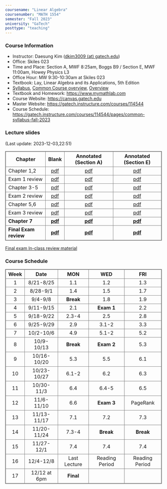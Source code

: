 ```yaml
---
coursename: "Linear Algebra"
coursenumber: "MATH 1554"
semester: "Fall 2023"
university: "GaTech"
posttype: "teaching"
---
```


### Course Information
- Instructor: Daesung Kim ([dkim3009 (at) gatech.edu](mailto:dkim3009@gatech.edu))
- Office: Skiles 023
- Time and Place: Section A, MWF 8:25am, Boggs B9 / Section E, MWF 11:00am, Howey Physics L3 
- Office Hour: MW 9:30-10:30am at Skiles 023 
- Textbook: Lay, Linear Algebra and its Applications, 5th Edition
- [Syllabus](https://gatech.instructure.com/courses/114544/pages/common-syllabus-fall-2023), [Common Course overview](https://sbarone7.math.gatech.edu/ma1554_course_overview.pdf), [Overview](m1554-overview.pdf)
- Textbook and Homework: https://www.mymathlab.com 
- Course Website: https://canvas.gatech.edu
- Master Website: https://gatech.instructure.com/courses/114544
- Course Schedule: https://gatech.instructure.com/courses/114544/pages/common-syllabus-fall-2023


### Lecture slides
(Last update: 2023-12-03,22:51)

| Chapter               | Blank                                                                   | Annotated (Section A)                  | Annotated (Section E)                  |
| -                     | :-:                                                                     | :-:                                    | :-:                                    |
| Chapter 1,2           | [pdf](https://sbarone7.math.gatech.edu/Chapters_1_and_2.pdf)            | [pdf](m1554-chap12-A.pdf)              | [pdf](m1554-chap12-E.pdf)              |
| Exam 1 review         | [pdf](m1554-exam1review.pdf)                                            | [pdf](m1554-exam1review-A.pdf)         | [pdf](m1554-exam1review-E.pdf)         |
| Chapter 3-5           | [pdf](https://sbarone7.math.gatech.edu/Chapters_3_thru_5.pdf)           | [pdf](m1554-chap35-A.pdf)              | [pdf](m1554-chap35-E.pdf)              |
| Exam 2 review         | [pdf](m1554-exam2review.pdf)                                            | [pdf](m1554-exam2review-A.pdf)         | [pdf](m1554-exam2review-E.pdf)         |
| Chapter 5,6           | [pdf](https://sbarone7.math.gatech.edu/Chapters_5_and_6.pdf)            | [pdf](m1554-chap56-A.pdf)              | [pdf](m1554-chap56-E.pdf)              |
| Exam 3 review         | [pdf](m1554-exam3review.pdf)                                            | [pdf](m1554-exam3review-A.pdf)         | [pdf](m1554-exam3review-E.pdf)         |
| **Chapter 7**         | **[pdf](https://sbarone7.math.gatech.edu/Chapters_PageRank_and_7.pdf)** | **[pdf](m1554-chapP7-A.pdf)**          | **[pdf](m1554-chapP7-E.pdf)**          |
| **Final Exam review** | **[pdf](m1554-finalexamreview.pdf)**                                    | **[pdf](m1554-finalexamreview-A.pdf)** | **[pdf](m1554-finalexamreview-E.pdf)** |

[Final exam In-class review material](m1554-final-inclass-review.pdf)

### Course Schedule
| Week  | Date         | MON          | WED            | FRI            |
| :---: | :---:        | :---:        | :---:          | :---:          |
| 1     | 8/21-8/25    | 1.1          | 1.2            | 1.3            |
| 2     | 8/28-9/1     | 1.4          | 1.5            | 1.7            |
| 3     | 9/4-9/8      | **Break**    | 1.8            | 1.9            |
| 4     | 9/11-9/15    | 2.1          | **Exam 1**     | 2.2            |
| 5     | 9/18-9/22    | 2.3-4        | 2.5            | 2.8            |
| 6     | 9/25-9/29    | 2.9          | 3.1-2          | 3.3            |
| 7     | 10/2-10/6    | 4.9          | 5.1-2          | 5.2            |
| 8     | 10/9-10/13   | **Break**    | **Exam 2**     | 5.3            |
| 9     | 10/16-10/20  | 5.3          | 5.5            | 6.1            |
| 10    | 10/23-10/27  | 6.1-2        | 6.2            | 6.3            |
| 11    | 10/30-11/3   | 6.4          | 6.4-5          | 6.5            |
| 12    | 11/6-11/10   | 6.6          | **Exam 3**     | PageRank       |
| 13    | 11/13-11/17  | 7.1          | 7.2            | 7.3            |
| 14    | 11/20-11/24  | 7.3-4        | **Break**      | **Break**      |
| 15    | 11/27-12/1   | 7.4          | 7.4            | 7.4            |
| 16    | 12/4-12/8    | Last Lecture | Reading Period | Reading Period |
| 17    | 12/12 at 6pm | **Final**    |                |                |


<style>
table, th, td {
  border: 1px solid #777;
  border-collapse: collapse;
}
</style>

